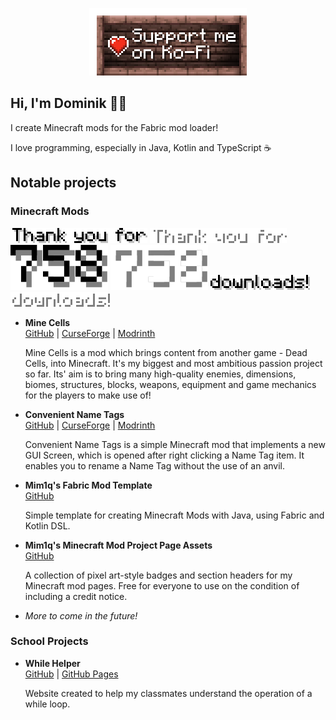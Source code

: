 <p align="center">
  <a href="https://ko-fi.com/mim1q">
    <img src="https://raw.githubusercontent.com/mim1q/ModPageAssets/main/badges/ko-fi.png" alt="Support me on Ko-Fi">
  </a>    
</p>


## Hi, I'm Dominik :wave::smiley_cat:

I create Minecraft mods for the Fabric mod loader!

I love programming, especially in Java, Kotlin and TypeScript :coffee:

## Notable projects

### **Minecraft Mods**

![Thank you for](https://raw.githubusercontent.com/mim1q/ModPageAssets/main/other/light-mode/thank-you-for.png#gh-light-mode-only)
![Thank you for](https://raw.githubusercontent.com/mim1q/ModPageAssets/main/other/dark-mode/thank-you-for.png#gh-dark-mode-only)
![Download count](https://raw.githubusercontent.com/mim1q/DownloadCounter/master/output/total.svg#gh-light-mode-only)
![Download count](https://raw.githubusercontent.com/mim1q/DownloadCounter/master/output/total-dark.svg#gh-dark-mode-only)
![Downloads](https://raw.githubusercontent.com/mim1q/ModPageAssets/main/other/light-mode/downloads.png#gh-light-mode-only)
![Downloads](https://raw.githubusercontent.com/mim1q/ModPageAssets/main/other/dark-mode/downloads.png#gh-dark-mode-only)

- **Mine Cells**  
  [GitHub](https://github.com/mim1q/MineCells) | [CurseForge](https://www.curseforge.com/minecraft/mc-mods/minecells) | [Modrinth](https://modrinth.com/mod/minecells)
  
  Mine Cells is a mod which brings content from another game - Dead Cells, into Minecraft. It's my biggest and most ambitious passion project so far. Its' aim is to bring many high-quality enemies, dimensions, biomes, structures, blocks, weapons, equipment and game mechanics for the players to make use of!
  
- **Convenient Name Tags**  
  [GitHub](https://github.com/mim1q/ConvenientNameTags) | [CurseForge](https://www.curseforge.com/minecraft/mc-mods/convenient-name-tags) | [Modrinth](https://modrinth.com/mod/convenient-name-tags)
  
  Convenient Name Tags is a simple Minecraft mod that implements a new GUI Screen, which is opened after right clicking a Name Tag item.
  It enables you to rename a Name Tag without the use of an anvil.

- **Mim1q's Fabric Mod Template**  
  [GitHub](https://github.com/mim1q/Mim1qFabricTemplate)

  Simple template for creating Minecraft Mods with Java, using Fabric and Kotlin DSL.

- **Mim1q's Minecraft Mod Project Page Assets**  
  [GitHub](https://github.com/mim1q/ModPageAssets)

  A collection of pixel art-style badges and section headers for my Minecraft mod pages. Free for everyone to use on the condition of including a credit notice.

- *More to come in the future!*

### **School Projects**

- **While Helper**  
  [GitHub](https://github.com/mim1q/WhileHelper) | [GitHub Pages](https://mim1q.github.io/WhileHelper/index_en.html)
  
  Website created to help my classmates understand the operation of a while loop.

